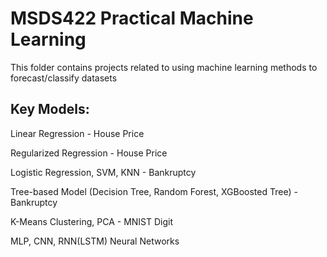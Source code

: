 # MSDS422 Practical Machine Learning
This folder contains projects related to using machine learning methods to forecast/classify datasets
## Key Models: 

Linear Regression - House Price

Regularized Regression - House Price

Logistic Regression, SVM, KNN - Bankruptcy

Tree-based Model (Decision Tree, Random Forest, XGBoosted Tree) - Bankruptcy

K-Means Clustering, PCA - MNIST Digit

MLP, CNN, RNN(LSTM) Neural Networks

